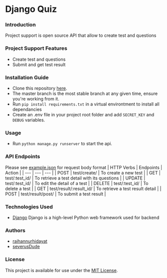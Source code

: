 # Django Quiz
### Introduction
Project support is open source API that allow to create test and questions
### Project Support Features
* Create test and questions
* Submit and get test result
### Installation Guide
* Clone this repository [here](https://github.com/raihannurhidayat/Project-PAK-QUIZ.git).
* The master branch is the most stable branch at any given time, ensure you're working from it.
* Run `pip install requirements.txt` in a virtual environtment to install all dependancies
* Create an .env file in your project root folder and add `SECRET_KEY` and `DEBUG` variables.
### Usage
* Run `python manage.py runserver` to start the api.
### API Endpoints
Please see [example.json](https://github.com/raihannurhidayat/Project-PAK-QUIZ/blob/master/server/example.json) for request body format
| HTTP Verbs | Endpoints | Action |
| --- | --- | --- |
| POST | test/create/ | To create a new test |
| GET | test/:test_id/ | To retrieve a test detail with its questions |
| UPDATE | test/:test_id/ | To edit the detail of a test |
| DELETE | test/:test_id/ | To delete a test |
| GET | test/result/:result_id/ | To retrieve a test result detail |
| POST | test/result/post/ | To submit a test result |
### Technologies Used
* [Django](https://www.djangoproject.com/) Django is a high-level Python web framework used for backend
### Authors
* [raihannurhidayat](https://github.com/raihannurhidayat)
* [severusDude](https://github.com/severusDude)
### License
This project is available for use under the [MIT License](https://github.com/raihannurhidayat/Project-PAK-QUIZ/blob/a6e7dc23f7771ff5d78f5d4736559accd6b2d637/server/django-quiz-app/LICENSE).